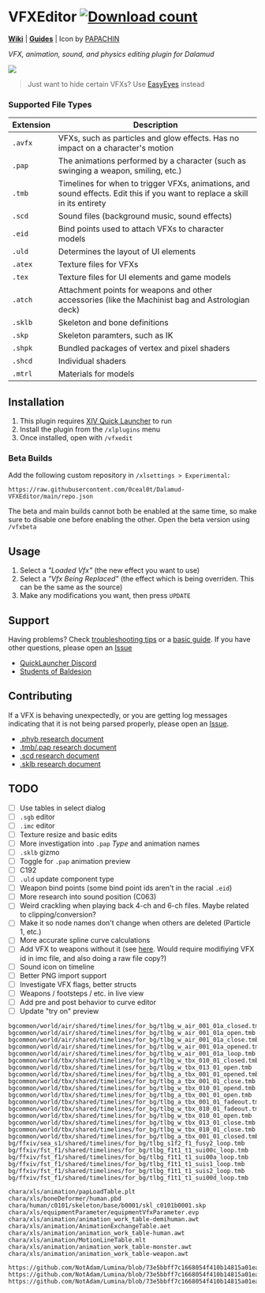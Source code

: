 # VFXEditor [![Download count](https://img.shields.io/endpoint?url=https%3A%2F%2Fvz32sgcoal.execute-api.us-east-1.amazonaws.com%2FVFXEditor)](https://github.com/0ceal0t/Dalamud-VFXEditor)

**[Wiki](https://xiv.dev/game-data/visual-effects)** | **[Guides](https://github.com/0ceal0t/Dalamud-VFXEditor/wiki)** | Icon by [PAPACHIN](https://www.xivmodarchive.com/user/192152)

_VFX, animation, sound, and physics editing plugin for Dalamud_

![](https://github.com/0ceal0t/Dalamud-VFXEditor/assets/18051158/83273164-d216-4758-9249-a2f38c03d6c2)

> Just want to hide certain VFXs? Use [EasyEyes](https://github.com/0ceal0t/EasyEyes) instead

### Supported File Types

| Extension | Description |
| --- | --- |
| `.avfx` | VFXs, such as particles and glow effects. Has no impact on a character's motion |
| `.pap` | The animations performed by a character (such as swinging a weapon, smiling, etc.) |
| `.tmb` | Timelines for when to trigger VFXs, animations, and sound effects. Edit this if you want to replace a skill in its entirety |
| `.scd` | Sound files (background music, sound effects) |
| `.eid` | Bind points used to attach VFXs to character models |
| `.uld` | Determines the layout of UI elements |
| `.atex` | Texture files for VFXs |
| `.tex` | Texture files for UI elements and game models |
| `.atch` | Attachment points for weapons and other accessories (like the Machinist bag and Astrologian deck) |
| `.sklb` | Skeleton and bone definitions |
| `.skp` | Skeleton paramters, such as IK |
| `.shpk` | Bundled packages of vertex and pixel shaders |
| `.shcd` | Individual shaders |
| `.mtrl` | Materials for models |

## Installation
1. This plugin requires [XIV Quick Launcher](https://github.com/goatcorp/FFXIVQuickLauncher) to run
2. Install the plugin from the `/xlplugins` menu
3. Once installed, open with `/vfxedit`

### Beta Builds
Add the following custom repository in `/xlsettings > Experimental`:
```
https://raw.githubusercontent.com/0ceal0t/Dalamud-VFXEditor/main/repo.json
```

The beta and main builds cannot both be enabled at the same time, so make sure to disable one before enabling the other. Open the beta version using `/vfxbeta`

## Usage
1. Select a _"Loaded Vfx"_ (the new effect you want to use)
2. Select a _"Vfx Being Replaced"_ (the effect which is being overriden. This can be the same as the source)
3. Make any modifications you want, then press `UPDATE`

## Support
Having problems? Check [troubleshooting tips](https://github.com/0ceal0t/Dalamud-VFXEditor/wiki/Troubleshooting) or a [basic guide](https://github.com/0ceal0t/Dalamud-VFXEditor/wiki/Basic-Guide). If you have other questions, please open an [Issue](https://github.com/0ceal0t/Dalamud-VFXEditor/issues)

- [QuickLauncher Discord](https://github.com/goatcorp/FFXIVQuickLauncher#need-any-help)
- [Students of Baldesion](https://discord.gg/33jxhxH8)

## Contributing
If a VFX is behaving unexpectedly, or you are getting log messages indicating that it is not being parsed properly, please open an [Issue](https://github.com/0ceal0t/Dalamud-VFXEditor/issues).

- [.phyb research document](https://docs.google.com/document/d/1g0iSnvz9IjkGBVqXM5h3KfoyP_LOsr9LGKqiVhMZ_Us/edit)
- [.tmb/.pap research document](https://docs.google.com/document/d/1LhsTHO65pu7NcerhvoQBrYtgKyjSPggjx0JurwZVpw4/edit)
- [.scd research document](https://docs.google.com/document/d/1L9GKap9u703QJH9u1ymXCUEx4BMi1Tov4J5tvFRWp-w/edit)
- [.sklb research document](https://docs.google.com/document/d/13TBozIOwKHCMm1SMIhVUQtzaCg9bU18gDATHmXtqO1U/edit#heading=h.4fswckssvps1)

## TODO
- [ ] Use tables in select dialog
- [ ] `.sgb` editor
- [ ] `.imc` editor
- [ ] Texture resize and basic edits
- [ ] More investigation into `.pap` _Type_ and animation names
- [ ] `.sklb` gizmo
- [ ] Toggle for `.pap` animation preview
- [ ] C192
- [ ] `.uld` update component type
- [ ] Weapon bind points (some bind point ids aren't in the racial `.eid`)
- [ ] More research into sound position (C063)
- [ ] Weird crackling when playing back 4-ch and 6-ch files. Maybe related to clipping/conversion?
- [ ] Make it so node names don't change when others are deleted (Particle 1, etc.)
- [ ] More accurate spline curve calculations
- [ ] Add VFX to weapons without it (see [here](https://docs.google.com/document/d/1M04dbdV1qUt0EzRalvwbB1oI3aPT6t8KEf9KgQfGn6E/edit#heading=h.s58fuxqb2bff). Would require modifiying VFX id in imc file, and also doing a raw file copy?)
- [ ] Sound icon on timeline
- [ ] Better PNG import support
- [ ] Investigate VFX flags, better structs
- [ ] Weapons / footsteps / etc. in live view
- [ ] Add pre and post behavior to curve editor
- [ ] Update "try on" preview

```
bgcommon/world/air/shared/timelines/for_bg/tlbg_w_air_001_01a_closed.tmb
bgcommon/world/air/shared/timelines/for_bg/tlbg_w_air_001_01a_open.tmb
bgcommon/world/air/shared/timelines/for_bg/tlbg_w_air_001_01a_close.tmb
bgcommon/world/air/shared/timelines/for_bg/tlbg_w_air_001_01a_opened.tmb
bgcommon/world/air/shared/timelines/for_bg/tlbg_w_air_001_01a_loop.tmb
bgcommon/world/tbx/shared/timelines/for_bg/tlbg_w_tbx_010_01_closed.tmb
bgcommon/world/tbx/shared/timelines/for_bg/tlbg_w_tbx_013_01_open.tmb
bgcommon/world/tbx/shared/timelines/for_bg/tlbg_a_tbx_001_01_opened.tmb
bgcommon/world/tbx/shared/timelines/for_bg/tlbg_a_tbx_001_01_close.tmb
bgcommon/world/tbx/shared/timelines/for_bg/tlbg_w_tbx_010_01_opend.tmb
bgcommon/world/tbx/shared/timelines/for_bg/tlbg_a_tbx_001_01_open.tmb
bgcommon/world/tbx/shared/timelines/for_bg/tlbg_a_tbx_001_01_fadeout.tmb
bgcommon/world/tbx/shared/timelines/for_bg/tlbg_w_tbx_010_01_fadeout.tmb
bgcommon/world/tbx/shared/timelines/for_bg/tlbg_w_tbx_010_01_open.tmb
bgcommon/world/tbx/shared/timelines/for_bg/tlbg_w_tbx_013_01_close.tmb
bgcommon/world/tbx/shared/timelines/for_bg/tlbg_w_tbx_010_01_close.tmb
bgcommon/world/tbx/shared/timelines/for_bg/tlbg_a_tbx_001_01_closed.tmb
bg/ffxiv/sea_s1/shared/timelines/for_bg/tlbg_s1f2_f1_fusy2_loop.tmb
bg/ffxiv/fst_f1/shared/timelines/for_bg/tlbg_f1t1_t1_sui00c_loop.tmb
bg/ffxiv/fst_f1/shared/timelines/for_bg/tlbg_f1t1_t1_sui00a_loop.tmb
bg/ffxiv/fst_f1/shared/timelines/for_bg/tlbg_f1t1_t1_suis1_loop.tmb
bg/ffxiv/fst_f1/shared/timelines/for_bg/tlbg_f1t1_t1_suis2_loop.tmb
bg/ffxiv/fst_f1/shared/timelines/for_bg/tlbg_f1t1_t1_sui00d_loop.tmb

chara/xls/animation/papLoadTable.plt
chara/xls/boneDeformer/human.pbd
chara/human/c0101/skeleton/base/b0001/skl_c0101b0001.skp
chara/xls/equipmentParameter/equipmentVfxParameter.evp
chara/xls/animation/animation_work_table-demihuman.awt
chara/xls/animation/AnimationExchangeTable.aet
chara/xls/animation/animation_work_table-human.awt
chara/xls/animation/MotionLineTable.mlt
chara/xls/animation/animation_work_table-monster.awt
chara/xls/animation/animation_work_table-weapon.awt

https://github.com/NotAdam/Lumina/blob/73e5bbff7c1668054f410b14815a01eae68d8e8e/src/Lumina/Data/Files/MtrlFile.cs
https://github.com/NotAdam/Lumina/blob/73e5bbff7c1668054f410b14815a01eae68d8e8e/src/Lumina/Data/Parsing/MtrlStructs.cs
https://github.com/NotAdam/Lumina/blob/73e5bbff7c1668054f410b14815a01eae68d8e8e/src/Lumina/Data/Parsing/MtrlStructs.cs
```
